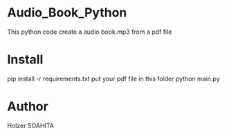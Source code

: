# Audio_Book_Python

This python code create a audio book.mp3 from a pdf file

# Install

pip install -r requirements.txt
put your pdf file in this folder
python main.py

# Author

Holzer SOAHITA
